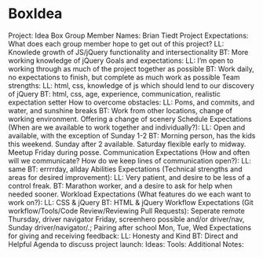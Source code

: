 # BoxIdea
Project: Idea Box
Group Member Names:  Brian Tiedt
Project Expectations: What does each group member hope to get out of this project?
LL: Knowlede growth of JS/jQuery functionality and intersectionality
BT: More working knowledge of jQuery
Goals and expectations:
LL: I’m open to working through as much of the project together as possible
BT: Work daily, no expectations to finish, but complete as much work as possible
Team strengths:
LL: html, css, knowledge of js which should lend to our discovery of jQuery
BT: html, css, age, experience, communication, realistic expectation setter
How to overcome obstacles:
LL: Poms, and commits, and water, and sunshine breaks
BT: Work from other locations, change of working environment.  Offering a change of scenery
Schedule Expectations (When are we available to work together and individually?):
LL: Open and available, with the exception of Sunday 1-2
BT: Morning person, has the kids this weekend.  Sunday after 2 available. Saturday flexible early to midway.  Meetup Friday during posse.
Communication Expectations (How and often will we communicate? How do we keep lines of communication open?):
LL: same
BT: errrrday, allday
Abilities Expectations (Technical strengths and areas for desired improvement):
LL: Very patient, and desire to be less of a control freak.
BT: Marathon worker, and a desire to ask for help when needed sooner.
Workload Expectations (What features do we each want to work on?):
LL: CSS & jQuery
BT: HTML & jQuery
Workflow Expectations (Git workflow/Tools/Code Review/Reviewing Pull Requests):
Seperate remote Thursday, driver navigator Friday, screenhero possible and/or driver/nav, Sunday driver/navigator/.; Pairing after school Mon, Tue, Wed 
Expectations for giving and receiving feedback:
LL: Honesty and Kind
BT: Direct and Helpful
Agenda to discuss project launch:
Ideas:
Tools:
Additional Notes:
